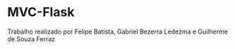 # MVC-Flask
Trabalho realizado por Felipe Batista, Gabriel Bezerra Ledezma e Guilherme de Souza Ferraz
